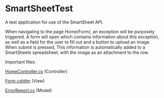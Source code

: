 # SmartSheetTest
A test application for use of the SmartSheet API. 

When navigating to the page Home/Form/, an exception will be purposely triggered. A form will open which contains information 
about this exception, as well as a field for the user to fill out and a button to upload an image. When submit is pressed, 
This information is automatically added to a SmartSheets spreadsheet, with the image as an attachment to the row.

Important files:

[HomeController.cs](https://github.com/cjohnson57/SmartSheetTest/blob/master/SmartSheetTest/Controllers/HomeController.cs) (Controller)

[Form.cshtlm](https://github.com/cjohnson57/SmartSheetTest/blob/master/SmartSheetTest/Views/Home/Form.cshtml) (View)

[ErrorReport.cs](https://github.com/cjohnson57/SmartSheetTest/blob/master/SmartSheetTest/Models/ErrorReport.cs) (Model)
